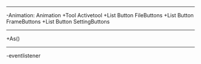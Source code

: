 -- -
-Animation: Animation
+Tool Activetool
+List Button FileButtons
+List Button FrameButtons
+List Button SettingButtons
-- -
+As()

---
-eventlistener